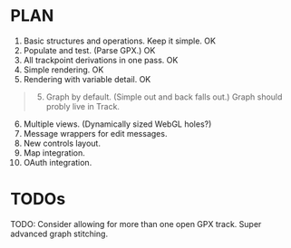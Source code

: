 # PLAN

1. Basic structures and operations. Keep it simple. OK
2. Populate and test. (Parse GPX.) OK
3. All trackpoint derivations in one pass. OK
3. Simple rendering. OK
4. Rendering with variable detail. OK

> 5. Graph by default. (Simple out and back falls out.)
> Graph should probly live in Track.

6. Multiple views. (Dynamically sized WebGL holes?)
7. Message wrappers for edit messages.
8. New controls layout.
9. Map integration.
9. OAuth integration.

# TODOs

TODO: Consider allowing for more than one open GPX track. 
        Super advanced graph stitching.

